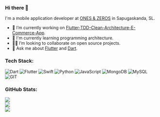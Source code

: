 ### Hi there 👋
I'm a mobile application developer at [ONES & ZEROS](https://onzdev.com) in Sapugaskanda, SL.

- 🧱 I’m currently working on [Flutter-TDD-Clean-Architecture-E-Commerce-App](https://github.com/Sameera-Perera/Flutter-TDD-Clean-Architecture-E-Commerce-App).
- 🌱 I'm currently learning programming architecture.
- 🧑‍💻 I’m looking to collaborate on open source projects.
- 💬 Ask me about [Flutter](https://flutter.dev) and [Dart](https://dart.dev).

### Tech Stack:
![Dart](https://img.shields.io/badge/dart-%230175C2.svg?style=for-the-badge&logo=dart&logoColor=white) ![Flutter](https://img.shields.io/badge/Flutter-%2302569B.svg?style=for-the-badge&logo=Flutter&logoColor=white) ![Swift](https://img.shields.io/badge/swift-F54A2A?style=for-the-badge&logo=swift&logoColor=white) ![Python](https://img.shields.io/badge/python-3670A0?style=for-the-badge&logo=python&logoColor=ffdd54) ![JavaScript](https://img.shields.io/badge/javascript-%23323330.svg?style=for-the-badge&logo=javascript&logoColor=%23F7DF1E) ![MongoDB](https://img.shields.io/badge/MongoDB-%234ea94b.svg?style=for-the-badge&logo=mongodb&logoColor=white) ![MySQL](https://img.shields.io/badge/mysql-%2300f.svg?style=for-the-badge&logo=mysql&logoColor=white) ![GIT](https://img.shields.io/badge/Git-fc6d26?style=for-the-badge&logo=git&logoColor=white)

### GitHub Stats:
![](https://github-readme-stats.vercel.app/api?username=Sameera-Perera&theme=vue-dark&hide_border=false&include_all_commits=true&count_private=true)<br/>
![](https://github-readme-streak-stats.herokuapp.com/?user=Sameera-Perera&theme=vue-dark&hide_border=false)<br/>
![](https://github-readme-stats.vercel.app/api/top-langs/?username=Sameera-Perera&theme=vue-dark&hide_border=false&include_all_commits=true&count_private=true&layout=compact)
